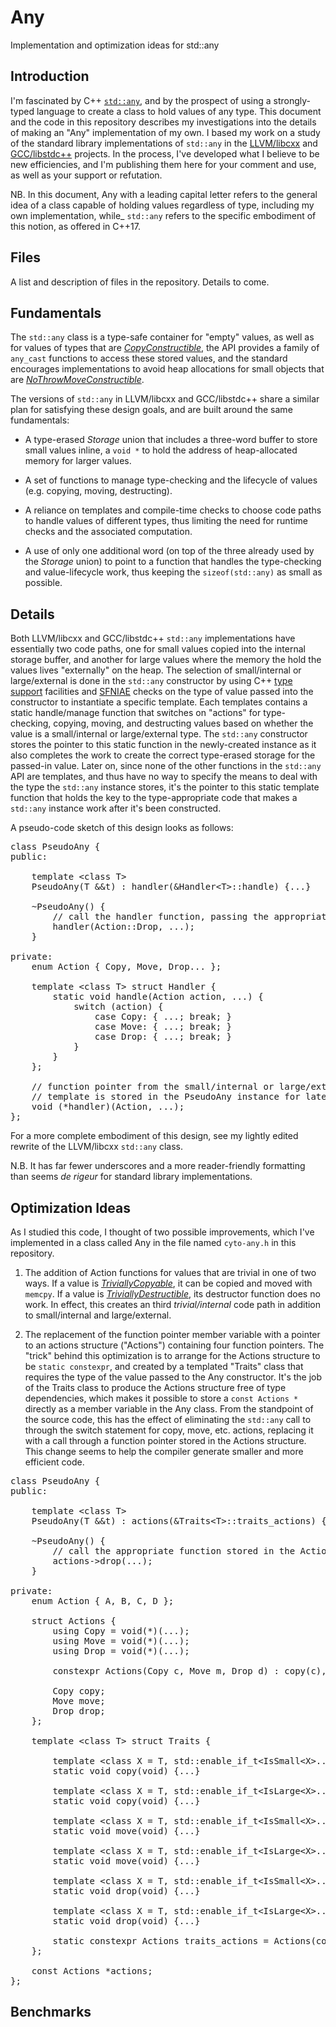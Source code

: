 # Any
Implementation and optimization ideas for std::any

<a name="introduction"></a>
## Introduction

I'm fascinated by C++ [`std::any`](https://en.cppreference.com/w/cpp/utility/any), and by the prospect of using a strongly-typed language to create a class to hold values of any type. This document and the code in this repository describes my investigations into the details of making an "Any" implementation of my own. I based my work on a study of the standard library implementations of `std::any` in the [LLVM/libcxx](https://github.com/llvm-mirror/libcxx/blob/master/include/any) and [GCC/libstdc++](https://github.com/gcc-mirror/gcc/blob/master/libstdc%2B%2B-v3/include/std/any) projects. In the process, I've developed what I believe to be new efficiencies, and I'm publishing them here for your comment and use, as well as your support or refutation.

NB. In this document, Any with a leading capital letter refers to the general idea of a class capable of holding values regardless of type, including my own implementation, while_ `std::any` refers to the specific embodiment of this notion, as offered in C++17.

## Files

A list and description of files in the repository. Details to come.

## Fundamentals

The `std::any` class is a type-safe container for "empty" values, as well as for values of types that are _[CopyConstructible](https://en.cppreference.com/w/cpp/named_req/CopyConstructible)_, the API provides a family of `any_cast` functions to access these stored values, and the standard encourages implementations to avoid heap allocations for small objects that are _[NoThrowMoveConstructible](https://en.cppreference.com/w/cpp/types/is_move_constructible)_.

The versions of `std::any` in LLVM/libcxx and GCC/libstdc++ share a similar plan for satisfying these design goals, and are built around the same fundamentals: 

* A type-erased _Storage_ union that includes a three-word buffer to store small values inline, a `void *` to hold the address of heap-allocated memory for larger values.

* A set of functions to manage type-checking and the lifecycle of values (e.g. copying, moving, destructing).

* A reliance on templates and compile-time checks to choose code paths to handle values of different types, thus limiting the need for runtime checks and the associated computation.

* A use of only one additional word (on top of the three already used by the _Storage_ union) to point to a function that handles the type-checking and value-lifecycle work, thus keeping the `sizeof(std::any)` as small as possible.

## Details

Both LLVM/libcxx and GCC/libstdc++ `std::any` implementations have essentially two code paths, one for small values copied into the internal storage buffer, and another for large values where the memory the hold the values lives "externally" on the heap. The selection of small/internal or large/external is done in the `std::any` constructor by using C++ [type support](https://en.cppreference.com/w/cpp/types) facilities and [SFNIAE](https://en.cppreference.com/w/cpp/language/sfinae) checks on the type of value passed into the constructor to instantiate a specific template. Each templates contains a static handle/manage function that switches on "actions" for type-checking, copying, moving, and destructing values based on whether the value is a small/internal or large/external type. The `std::any` constructor stores the pointer to this static function in the newly-created instance as it also completes the work to create the correct type-erased storage for the passed-in value. Later on, since none of the other functions in the `std::any` API are templates, and thus have no way to specify the means to deal with the type the `std::any` instance stores, it's the pointer to this static template function that holds the key to the type-appropriate code that makes a `std::any` instance work after it's been constructed.

A pseudo-code sketch of this design looks as follows:

<pre>
class PseudoAny {
public:
    
    template &lt;class T&gt; 
    PseudoAny(T &&t) : handler(&Handler&lt;T&gt;::handle) {...}

    ~PseudoAny() {
        // call the handler function, passing the appropriate action code
        handler(Action::Drop, ...);
    }

private:
    enum Action { Copy, Move, Drop... };

    template &lt;class T&gt; struct Handler {
        static void handle(Action action, ...) {
            switch (action) {
                case Copy: { ...; break; }
                case Move: { ...; break; }
                case Drop: { ...; break; }
            }
        }
    };
    
    // function pointer from the small/internal or large/external 
    // template is stored in the PseudoAny instance for later use
    void (*handler)(Action, ...);
};
</pre>

For a more complete embodiment of this design, see my lightly edited rewrite of the LLVM/libcxx `std::any` class. 

N.B. It has far fewer underscores and a more reader-friendly formatting than seems _de rigeur_ for standard library implementations.

## Optimization Ideas

As I studied this code, I thought of two possible improvements, which I've implemented in a class called Any in the file named `cyto-any.h` in this repository.

1. The addition of Action functions for values that are trivial in one of two ways. If a value is [_TriviallyCopyable_](https://en.cppreference.com/w/cpp/types/is_trivially_copyable), it can be copied and moved with `memcpy`. If a value is [_TriviallyDestructible_](https://en.cppreference.com/w/cpp/types/is_destructible), its destructor function does no work. In effect, this creates an third _trivial/internal_ code path in addition to small/internal and large/external.

2. The replacement of the function pointer member variable with a pointer to an actions structure ("Actions") containing four function pointers. The "trick" behind this optimization is to arrange for the Actions structure to be `static constexpr`, and created by a templated "Traits" class that requires the type of the value passed to the Any constructor. It's the job of the Traits class to produce the Actions structure free of type dependencies, which makes it possible to store a `const Actions *` directly as a member variable in the Any class. From the standpoint of the source code, this has the effect of eliminating the `std::any` call to through the switch statement for copy, move, etc. actions, replacing it with a call through a function pointer stored in the Actions structure. This change seems to help the compiler generate smaller and more efficient code.

<pre>
class PseudoAny {
public:
    
    template &lt;class T&gt; 
    PseudoAny(T &&t) : actions(&Traits&lt;T&gt;::traits_actions) {}

    ~PseudoAny() {
        // call the appropriate function stored in the Actions struct
        actions->drop(...);
    }

private:
    enum Action { A, B, C, D };

    struct Actions {
        using Copy = void(*)(...);
        using Move = void(*)(...);
        using Drop = void(*)(...);
        
        constexpr Actions(Copy c, Move m, Drop d) : copy(c), move(m), drop(d) {}
        
        Copy copy;
        Move move;
        Drop drop;
    };

    template &lt;class T&gt; struct Traits {
        
        template &lt;class X = T, std::enable_if_t&lt;IsSmall&lt;X&gt;...&gt;
        static void copy(void) {...}
        
        template &lt;class X = T, std::enable_if_t&lt;IsLarge&lt;X&gt;...&gt;
        static void copy(void) {...}

        template &lt;class X = T, std::enable_if_t&lt;IsSmall&lt;X&gt;...&gt;
        static void move(void) {...}
        
        template &lt;class X = T, std::enable_if_t&lt;IsLarge&lt;X&gt;...&gt;
        static void move(void) {...}

        template &lt;class X = T, std::enable_if_t&lt;IsSmall&lt;X&gt;...&gt;
        static void drop(void) {...}
        
        template &lt;class X = T, std::enable_if_t&lt;IsLarge&lt;X&gt;...&gt;
        static void drop(void) {...}
        
        static constexpr Actions traits_actions = Actions(copy&lt;T&gt;, move&lt;T&gt;, drop&lt;T&gt;);
    };
    
    const Actions *actions;
};
</pre>


## Benchmarks




